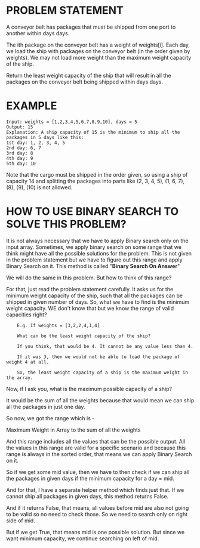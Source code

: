 # PROBLEM STATEMENT

A conveyor belt has packages that must be shipped from one port to another within days days.

The ith package on the conveyor belt has a weight of weights[i]. Each day, we load the ship with packages on the conveyor belt (in the order given by weights). We may not load more weight than the maximum weight capacity of the ship.

Return the least weight capacity of the ship that will result in all the packages on the conveyor belt being shipped within days days.

# EXAMPLE

    Input: weights = [1,2,3,4,5,6,7,8,9,10], days = 5
    Output: 15
    Explanation: A ship capacity of 15 is the minimum to ship all the packages in 5 days like this:
    1st day: 1, 2, 3, 4, 5
    2nd day: 6, 7
    3rd day: 8
    4th day: 9
    5th day: 10

Note that the cargo must be shipped in the order given, so using a ship of capacity 14 and splitting the packages into parts like (2, 3, 4, 5), (1, 6, 7), (8), (9), (10) is not allowed.


# HOW TO USE BINARY SEARCH TO SOLVE THIS PROBLEM?

It is not always necessary that we have to apply Binary search only on the input array. Sometimes, we apply binary search on some range that we think might have all the possible solutions for the problem. This is not given in the problem statement but we have to figure out this range and apply Binary Search on it. This method is called "**Binary Search On Answer**"

We will do the same in this problem. But how to think of this range? 

For that, just read the problem statement carefully. It asks us for the minimum weight capacity of the ship, such that all the packages can be shipped in given number of days. So, what we have to find is the minimum weight capacity. WE don't know that but we know the range of valid capacities right?

		E.g. If weights = [3,2,2,4,1,4]
		
		What can be the least weight capacity of the ship? 
		
		If you think, that would be 4. It cannot be any value less than 4.
		
		If it was 3, then we would not be able to load the package of weight 4 at all.
		
		So, the least weight capacity of a ship is the maximum weight in the array.
		
		
Now, if I ask you, what is the maximum possible capacity of a ship? 

It would be the sum of all the weights because that would mean we can ship all the packages in just one day.

So now, we got the range which is -

Maximum Weight in Array to the sum of all the weights

And this range includes all the values that can be the possible output. All the values in this range are valid for a specific scenario and because this range is always in the sorted order, that means we can apply Binary Search on it.


So if we get some mid value, then we have to then check if we can ship all the packages in given days if the minimum capacity for a day = mid.

And for that, I have a separate helper method which finds just that. If we cannot ship all packages in given days, this method returns False. 

And if it returns False, that means, all values before mid are also not going to be valid so no need to check those. So we need to search only on right side of mid.

But if we get True, that means mid is one possible solution. But since we want minimum capacity, we continue searching on left of mid.